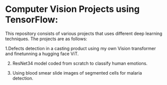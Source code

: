 
# Computer Vision Projects using TensorFlow:
This repository consists of various projects that uses different deep learning techniques. The projects are as follows:

 1.Defects detection in a casting product using my own Vision transformer and finetunning a hugging face ViT.
 
 2. ResNet34 model coded from scratch to classify human emotions.

    
 3. Using blood smear slide images of segmented cells for malaria detection.
